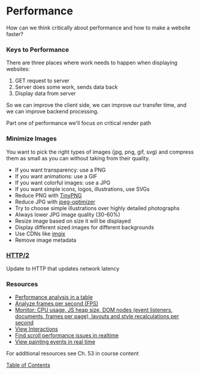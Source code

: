 # Performance

How can we think critically about performance and how to make a website faster?

### Keys to Performance
There are three places where work needs to happen when displaying websites:
1. GET request to server
2. Server does some work, sends data back
3. Display data from server

So we can improve the client side, we can improve our transfer time, and we can improve backend processing. 

Part one of performance we'll focus on critical render path

### Minimize Images
You want to pick the right types of images (jpg, png, gif, svg) and compress them as small as you can without taking from their quality.
- If you want transparency: use a PNG
- If you want animations: use a GIF
- If you want colorful images: use a JPG
- If you want simple icons, logos, illustrations, use SVGs
- Reduce PNG with [TinyPNG](https://tinypng.com/) 
- Reduce JPG with [jpeg-optimizer](http://jpeg-optimizer.com/)
- Try to choose simple illustrations over highly detailed photographs
- Always lower JPG image quality (30-60%)
- Resize image based on size it will be displayed
- Display different sized images for different backgrounds
- Use CDNs like [imgix](https://www.imgix.com/?utm_term=imgix&utm_campaign=adwords-branded&utm_source=adwords&utm_medium=ppc&hsa_tgt=kwd-347244981599&hsa_grp=98890898611&hsa_src=g&hsa_net=adwords&hsa_mt=p&hsa_ver=3&hsa_ad=456649958299&hsa_acc=8534109361&hsa_kw=imgix&hsa_cam=9210499657&gclid=Cj0KCQiA0MD_BRCTARIsADXoopbaiwxfrkrZx62gTorkL9bRTwyBzhM8GmSj43MR-8P0QpWrNtiBiB8aAlP3EALw_wcB)
- Remove image metadata

### [HTTP/2](https://developers.google.com/web/fundamentals/performance/http2/)
Update to HTTP that updates network latency

### Resources
- [Performance analysis in a table](https://developers.google.com/web/tools/chrome-devtools/evaluate-performance/reference#activities)
- [Analyze frames per second (FPS)](https://developers.google.com/web/tools/chrome-devtools/evaluate-performance/reference#fps)
- [Monitor: CPU usage, JS heap size, DOM nodes (event listeners, documents, frames per page), layouts and style recalculations per second](https://developers.google.com/web/updates/2017/11/devtools-release-notes#perf-monitor)
- [View Interactions](https://developers.google.com/web/tools/chrome-devtools/evaluate-performance/reference#interactions)
- [Find scroll performance issues in realtime](https://developers.google.com/web/tools/chrome-devtools/evaluate-performance/reference#scrolling-performance-issues)
- [View painting events in real time](https://developers.google.com/web/tools/chrome-devtools/evaluate-performance/reference#paint-flashing)

For additional resources see Ch. 53 in course content



[Table of Contents](../index.md)
